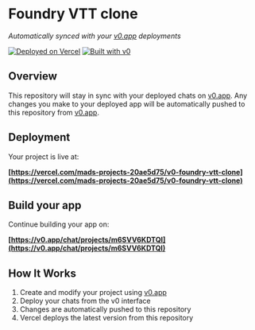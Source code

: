 # Foundry VTT clone

*Automatically synced with your [v0.app](https://v0.app) deployments*

[![Deployed on Vercel](https://img.shields.io/badge/Deployed%20on-Vercel-black?style=for-the-badge&logo=vercel)](https://vercel.com/mads-projects-20ae5d75/v0-foundry-vtt-clone)
[![Built with v0](https://img.shields.io/badge/Built%20with-v0.app-black?style=for-the-badge)](https://v0.app/chat/projects/m6SVV6KDTQI)

## Overview

This repository will stay in sync with your deployed chats on [v0.app](https://v0.app).
Any changes you make to your deployed app will be automatically pushed to this repository from [v0.app](https://v0.app).

## Deployment

Your project is live at:

**[https://vercel.com/mads-projects-20ae5d75/v0-foundry-vtt-clone](https://vercel.com/mads-projects-20ae5d75/v0-foundry-vtt-clone)**

## Build your app

Continue building your app on:

**[https://v0.app/chat/projects/m6SVV6KDTQI](https://v0.app/chat/projects/m6SVV6KDTQI)**

## How It Works

1. Create and modify your project using [v0.app](https://v0.app)
2. Deploy your chats from the v0 interface
3. Changes are automatically pushed to this repository
4. Vercel deploys the latest version from this repository